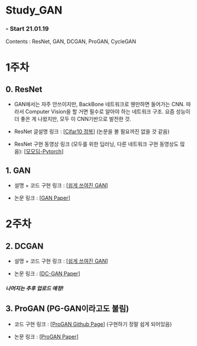 # Study_GAN


### - Start 21.01.19
Contents : ResNet, GAN, DCGAN, ProGAN, CycleGAN

# 1주차

## 0. ResNet

- GAN에서는 자주 안쓰이지만, BackBone 네트워크로 웬만하면 들어가는 CNN. 따라서 Computer Vision을 할 거면 필수로 알아야 하는 네트워크 구조. 요즘 성능이 더 좋은 게 나왔지만, 모두 이 CNN기반으로 발전한 것.

- ResNet 글설명 링크 : [[Cifar10 정복](https://dnddnjs.github.io/cifar10/2018/10/09/resnet/)] (논문을 볼 필요까진 없을 것 같음)

- ResNet 구현 동영상 링크 (모두를 위한 딥러닝, 다른 네트워크 구현 동영상도 많음): [[모모딥-Pytorch](https://deeplearningzerotoall.github.io/season2/lec_pytorch.html)]


## 1. GAN

- 설명 + 코드 구현 링크 : [[쉽게 쓰여진 GAN](https://dreamgonfly.github.io/blog/gan-explained/)]

- 논문 링크 : [[GAN Paper](https://arxiv.org/pdf/1406.2661.pdf)]

# 2주차

## 2. DCGAN

- 설명 + 코드 구현 링크 :  [[쉽게 쓰여진 GAN](https://dreamgonfly.github.io/blog/gan-explained/)]

- 논문 링크 :  [[DC-GAN Paper](https://arxiv.org/pdf/1511.06434.pdf)]



#### *나머지는 추후 업로드 예정!*


## 3. ProGAN (PG-GAN이라고도 불림)

- 코드 구현 링크 : [[ProGAN Github Page](https://github.com/jeromerony/Progressive_Growing_of_GANs-PyTorch)] (구현하기 정말 쉽게 되어있음)

- 논문 링크 : [[ProGAN Paper](https://arxiv.org/pdf/1710.10196.pdf)]
